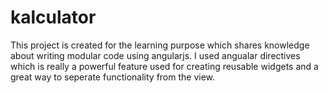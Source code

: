 ﻿# kalculator
This project is created for the learning purpose which shares knowledge about writing modular code using angularjs. I used angualar directives which is really a powerful feature used for creating reusable widgets and a great way to seperate functionality from the view.


